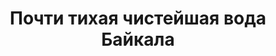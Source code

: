 ---
title: 'Почти тихая чистейшая вода Байкала'
location: ''
tags: [all, 2011]
categories: [across-baikal-2011]
---